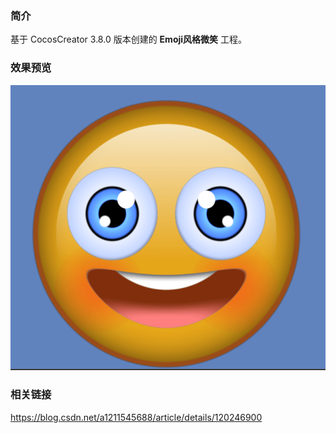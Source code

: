 ### 简介
基于 CocosCreator 3.8.0 版本创建的 **Emoji风格微笑** 工程。

### 效果预览
![image](../../../image/202207/2022072302.png)

### 相关链接
https://blog.csdn.net/a1211545688/article/details/120246900